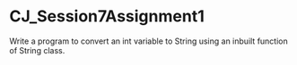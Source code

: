 # CJ_Session7Assignment1

Write a program to convert an int variable to String using an inbuilt function of String class.
